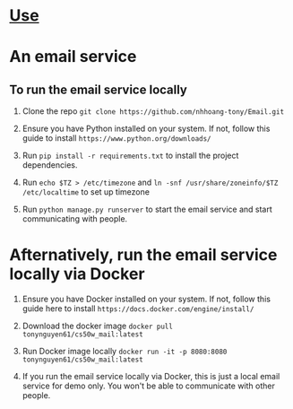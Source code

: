 # <a href="https://email.tonynguyen61.com" target="_blank" rel="noopener noreferrer">Use</a>

# An email service

## To run the email service locally

1. Clone the repo `git clone https://github.com/nhhoang-tony/Email.git` 

2. Ensure you have Python installed on your system. If not, follow this guide to install `https://www.python.org/downloads/`

3. Run `pip install -r requirements.txt` to install the project dependencies.

4. Run `echo $TZ > /etc/timezone` and `ln -snf /usr/share/zoneinfo/$TZ /etc/localtime` to set up timezone

5. Run `python manage.py runserver` to start the email service and start communicating with people.

# Afternatively, run the email service locally via Docker

1. Ensure you have Docker installed on your system. If not, follow this guide here to install `https://docs.docker.com/engine/install/`

2. Download the docker image `docker pull tonynguyen61/cs50w_mail:latest`

3. Run Docker image locally `docker run -it -p 8080:8080 tonynguyen61/cs50w_mail:latest`

4. If you run the email service locally via Docker, this is just a local email service for demo only. You won't be able to communicate with other people.
